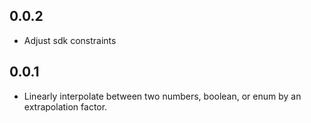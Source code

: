 ## 0.0.2

* Adjust sdk constraints

## 0.0.1

* Linearly interpolate between two numbers, boolean, or enum by an extrapolation factor.
